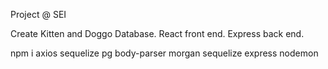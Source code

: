 Project @ SEI

Create Kitten and Doggo Database.
React front end. Express back end.

npm i
axios
sequelize 
pg
body-parser
morgan
sequelize
express
nodemon
